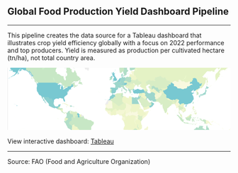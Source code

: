 ## Global Food Production Yield Dashboard Pipeline

---
This pipeline creates the data source for a Tableau dashboard that illustrates crop yield efficiency globally with a focus on 2022 performance and top producers. Yield is measured as production per cultivated hectare (tn/ha), not total country area.

![Dashboard Preview](dash.png)

View interactive dashboard: [Tableau](https://public.tableau.com/app/profile/aitor.bazo/viz/FAOYields/GlobalFoodProductionYield)

---
Source: FAO (Food and Agriculture Organization)
